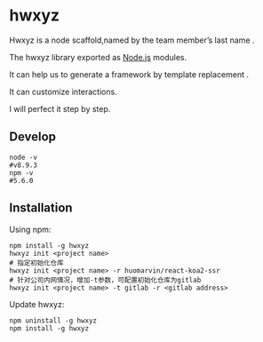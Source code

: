 # hwxyz
Hwxyz is a node scaffold,named by  the team member’s last name .

The hwxyz library exported as [Node.js](https://nodejs.org/) modules.

It can help us to generate a framework by template replacement .

It can customize interactions.

I will perfect it step by step.

## Develop
```shell
node -v
#v8.9.3
npm -v
#5.6.0
```

## Installation

Using npm:

```shell
npm install -g hwxyz
hwxyz init <project name>
# 指定初始化仓库
hwxyz init <project name> -r huomarvin/react-koa2-ssr
# 针对公司内网情况，增加-t参数，可配置初始化仓库为gitlab
hwxyz init <project name> -t gitlab -r <gitlab address>
```

Update hwxyz:

```shell
npm uninstall -g hwxyz
npm install -g hwxyz
```









